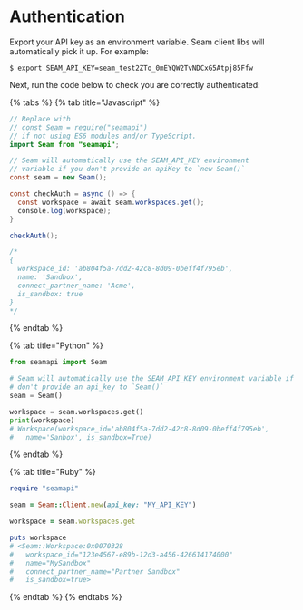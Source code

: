 # Authentication

Export your API key as an environment variable. Seam client libs will automatically pick it up. For example:

```
$ export SEAM_API_KEY=seam_test2ZTo_0mEYQW2TvNDCxG5Atpj85Ffw
```

Next, run the code below to check you are correctly authenticated:

{% tabs %}
{% tab title="Javascript" %}
```java
// Replace with
// const Seam = require("seamapi")
// if not using ES6 modules and/or TypeScript.
import Seam from "seamapi";

// Seam will automatically use the SEAM_API_KEY environment
// variable if you don't provide an apiKey to `new Seam()`
const seam = new Seam();

const checkAuth = async () => {
  const workspace = await seam.workspaces.get();
  console.log(workspace);
}

checkAuth();

/*
{
  workspace_id: 'ab804f5a-7dd2-42c8-8d09-0beff4f795eb',
  name: 'Sandbox',
  connect_partner_name: 'Acme',
  is_sandbox: true
}
*/
```
{% endtab %}

{% tab title="Python" %}


```python
from seamapi import Seam

# Seam will automatically use the SEAM_API_KEY environment variable if you
# don't provide an api_key to `Seam()`
seam = Seam()

workspace = seam.workspaces.get()
print(workspace)
# Workspace(workspace_id='ab804f5a-7dd2-42c8-8d09-0beff4f795eb', 
#   name='Sanbox', is_sandbox=True)
```
{% endtab %}

{% tab title="Ruby" %}
```ruby
require "seamapi"

seam = Seam::Client.new(api_key: "MY_API_KEY")

workspace = seam.workspaces.get

puts workspace
# <Seam::Workspace:0x0070328                                          
#   workspace_id="123e4567-e89b-12d3-a456-426614174000"               
#   name="MySandbox"                                           
#   connect_partner_name="Partner Sandbox"                           
#   is_sandbox=true> 
```
{% endtab %}
{% endtabs %}
